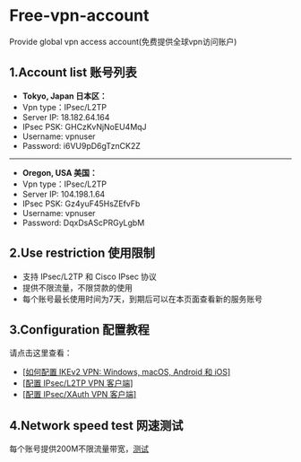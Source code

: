 # Free-vpn-account
Provide global vpn access account(免费提供全球vpn访问账户)

## 1.Account list 账号列表


 - **Tokyo, Japan 日本区：**
 - Vpn type：IPsec/L2TP
 - Server IP: 18.182.64.164
 - IPsec PSK: GHCzKvNjNoEU4MqJ
 - Username: vpnuser
 - Password: i6VU9pD6gTznCK2Z
 - --------
 - **Oregon, USA 美国：**
 - Vpn type：IPsec/L2TP
 - Server IP: 104.198.1.64
 - IPsec PSK: Gz4yuF45HsZEfvFb
 - Username: vpnuser
 - Password: DqxDsAScPRGyLgbM

## 2.Use restriction 使用限制

 - 支持 IPsec/L2TP 和 Cisco IPsec 协议
 - 提供不限流量，不限贷款的使用
 - 每个账号最长使用时间为7天，到期后可以在本页面查看新的服务账号

## 3.Configuration 配置教程
请点击这里查看：

 - [\[如何配置 IKEv2 VPN: Windows, macOS, Android 和 iOS\]](https://github.com/hwdsl2/setup-ipsec-vpn/blob/master/docs/ikev2-howto-zh.md)
 - [\[配置 IPsec/L2TP VPN 客户端\]](https://github.com/hwdsl2/setup-ipsec-vpn/blob/master/docs/clients-zh.md)
 - [\[配置 IPsec/XAuth VPN 客户端\]](https://github.com/hwdsl2/setup-ipsec-vpn/blob/master/docs/clients-xauth-zh.md)

## 4.Network speed test 网速测试
每个账号提供200M不限流量带宽，[测试](http://www.speedtest.net)
